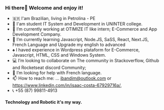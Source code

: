 ### Hi there👋 Welcome and enjoy it!

<!--
**ibandim123/ibandim123** is a ✨ _special_ ✨ repository because its `README.md` (this file) appears on your GitHub profile.
-->
- 🇧🇷  I'am Brazilian, living in Petrolina - PE
- 🔭 I'am student IT System and Development in UNINTER college.
- 💼 I’m currently working at OTIMIZE IT like intern; E-Commerce and App Development Company.
- 📓 I’m currently learning Javascript, Node.JS, SaSS, React, Next.JS, French Language and Upgrade my english to advanced    
-  ♠  I haved experience in Wordpress plataform for E-Commerce, Javascript, HTML, CSS and Windows System. 
- 💻 I’m looking to collaborate on The community in Stackoverflow, Github and Rocketseat discord Community;
- 🤔 I’m looking for help with French language.
- 📫 How to reach me: ... 	ibandim@outlook.com or https://www.linkedin.com/in/isaac-costa-67929716a/,
- 📞 +55 (87) 99811-4913 

<h4>  Technology and Robotic it's my way. </h4>

